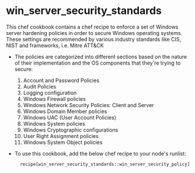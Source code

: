 # win_server_security_standards

This chef cookbook contains a chef recipe to enforce a set of Windows server hardening policies in order to secure Windows operating systems.
These settings are recommended by various industry standards like CIS, NIST and frameworks, i.e. Mitre ATT&CK

* The policies are categorized into different sections based on the nature of their implementation and the OS components that they're trying to secure:
    1. Account and Password Policies
    2. Audit Policies
    3. Logging configuration
    4. Windows Firewall policies
    5. Windows Network Security Policies: Client and Server
    6. Windows Domain Member policies
    7. Windows UAC (User Account Policies)
    8. Windows System policies
    9. Windows Cryptographic configurations
    10. User Right Assignment policies
    11. Windows System Object policies

* To use this cookbook, add the below chef recipe to your node's runlist: 

        recipe[win_server_security_standards::win_server_security_policy]
